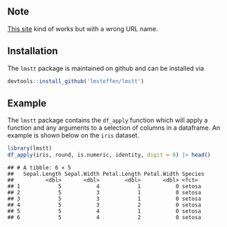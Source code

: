 ## Note

[This site](https://rstudio.calvin.edu:8787/s/f8d2fa1e06668d757d0e2/files/D303/DS303_Rpackage/docs/index.html) kind of works but with a wrong URL name.

## Installation

The `lmstt` package is maintained on github and can be installed via

``` r
devtools::install_github('lmsteffen/lmstt')
```

## Example

The `lmstt` package contains the `df_apply` function which will apply a
function and any arguments to a selection of columns in a dataframe. An
example is shown below on the `iris` dataset.

``` r
library(lmstt)
df_apply(iris, round, is.numeric, identity, digit = 0) |> head()
```

    ## # A tibble: 6 × 5
    ##   Sepal.Length Sepal.Width Petal.Length Petal.Width Species
    ##          <dbl>       <dbl>        <dbl>       <dbl> <fct>  
    ## 1            5           4            1           0 setosa 
    ## 2            5           3            1           0 setosa 
    ## 3            5           3            1           0 setosa 
    ## 4            5           3            2           0 setosa 
    ## 5            5           4            1           0 setosa 
    ## 6            5           4            2           0 setosa

